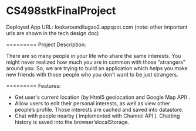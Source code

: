 CS498stkFinalProject
====================
Deployed App URL: lookaroundliugao2.appspot.com
(note: other important urls are shown in the tech design doc)

=========
Project Description:

There are so many people in your life who share the same interests. You might never realized how much you are in common with those “strangers” around you. So, we are trying to build an application which helps you make new friends with those people who you don’t want to be just strangers.

=========
Features:
- Get user's current location (by Html5 geolocation and Google Map API) .
- Allow users to edit their personal interests, as well as view other people’s profile. Those interests are cached and saved into datastore.
- Chat with people nearby ( implemented with Channel API ). Chatting history is saved into the browser’slocalStorage.
